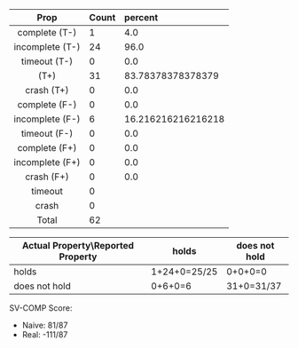 
| Prop | Count | percent |
|:----:|:------|:--|
|complete   (T-)|1| 4.0 |
|incomplete (T-)|24|96.0 |
|timeout    (T-)|0|0.0 |
|           (T+)|31|83.78378378378379 |
|crash      (T+)|0|0.0 |
|complete   (F-)|0|0.0 |
|incomplete (F-)|6|16.216216216216218 |
|timeout    (F-)|0|0.0 |
|complete   (F+)|0|0.0 |
|incomplete (F+)|0|0.0 |
|crash      (F+)|0|0.0 |
|timeout        |0| |
|crash          |0| |
|Total          |62| |

| Actual Property\Reported Property | holds | does not hold |
|------------------------------------|-------|---------------|
| holds | 1+24+0=25/25 | 0+0+0=0 |
| does not hold | 0+6+0=6 | 31+0=31/37 |

SV-COMP Score:

* Naive: 81/87
* Real: -111/87

